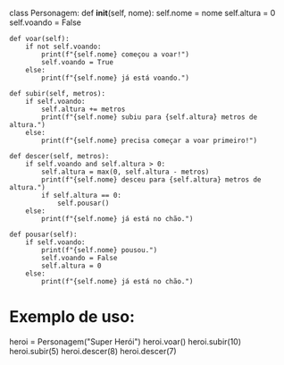 class Personagem:
    def __init__(self, nome):
        self.nome = nome
        self.altura = 0
        self.voando = False

    def voar(self):
        if not self.voando:
            print(f"{self.nome} começou a voar!")
            self.voando = True
        else:
            print(f"{self.nome} já está voando.")

    def subir(self, metros):
        if self.voando:
            self.altura += metros
            print(f"{self.nome} subiu para {self.altura} metros de altura.")
        else:
            print(f"{self.nome} precisa começar a voar primeiro!")

    def descer(self, metros):
        if self.voando and self.altura > 0:
            self.altura = max(0, self.altura - metros)
            print(f"{self.nome} desceu para {self.altura} metros de altura.")
            if self.altura == 0:
                self.pousar()
        else:
            print(f"{self.nome} já está no chão.")

    def pousar(self):
        if self.voando:
            print(f"{self.nome} pousou.")
            self.voando = False
            self.altura = 0
        else:
            print(f"{self.nome} já está no chão.")

# Exemplo de uso:
heroi = Personagem("Super Herói")
heroi.voar()
heroi.subir(10)
heroi.subir(5)
heroi.descer(8)
heroi.descer(7)
